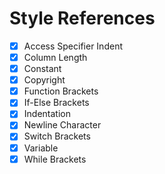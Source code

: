 # Style References

- [x] Access Specifier Indent
- [x] Column Length
- [x] Constant
- [x] Copyright
- [x] Function Brackets
- [x] If-Else Brackets
- [x] Indentation
- [x] Newline Character
- [x] Switch Brackets
- [x] Variable
- [x] While Brackets
